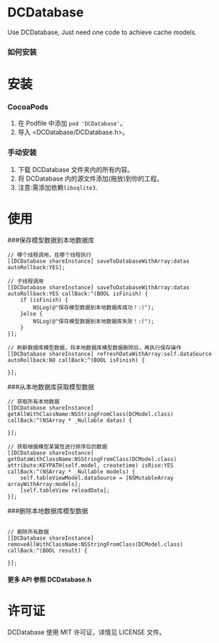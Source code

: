 # DCDatabase
Use DCDatabase, Just need one code to achieve  cache models.

### 如何安装

安装
==============

### CocoaPods

1. 在 Podfile 中添加  `pod 'DCDatabase'`。
2. 导入 \<DCDatabase/DCDatabase.h\>。


### 手动安装

1. 下载 DCDatabase 文件夹内的所有内容。
2. 将 DCDatabase 内的源文件添加(拖放)到你的工程。
3. 注意:需添加依赖`libsqlite3`.


使用
==============

###保存模型数据到本地数据库

```objc
// 哪个线程调用，在哪个线程执行
[[DCDatabase shareInstance] saveToDatabaseWithArray:datas autoRollback:YES];

// 子线程调用
[[DCDatabase shareInstance] saveToDatabaseWithArray:datas autoRollback:YES callBack:^(BOOL isFinish) {
    if (isFinish) {
        NSLog(@"保存模型数据到本地数据库成功！:)");
    }else {
        NSLog(@"保存模型数据到本地数据库失败！:(");
    }
}];

// 刷新数据库模型数据，将本地数据库模型数据删除后，再执行保存操作
[[DCDatabase shareInstance] refreshDataWithArray:self.dataSource autoRollback:NO callBack:^(BOOL isFinish) {

}];

```

###从本地数据库获取模型数据

```objc
// 获取所有本地数据
[[DCDatabase shareInstance] getAllWithClassName:NSStringFromClass(DCModel.class) callBack:^(NSArray * _Nullable datas) {

}];

// 获取根据模型某属性进行排序后的数据
[[DCDatabase shareInstance] getDataWithClassName:NSStringFromClass(DCModel.class) attribute:KEYPATH(self.model, createtime) isRise:YES callBack:^(NSArray * _Nullable models) {
    self.tableViewModel.dataSource = [NSMutableArray arrayWithArray:models];
    [self.tableView reloadData];
}];

```

###删除本地数据库模型数据

```objc

// 删除所有数据
[[DCDatabase shareInstance] removeAllWithClassName:NSStringFromClass(DCModel.class) callBack:^(BOOL result) {

}];

```

#### 更多 API 参照 DCDatabase.h



许可证
==============
DCDatabase 使用 MIT 许可证，详情见 LICENSE 文件。

